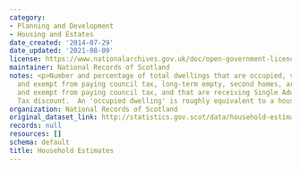 ```yaml
---
category:
- Planning and Development
- Housing and Estates
date_created: '2014-07-29'
date_updated: '2021-08-09'
license: https://www.nationalarchives.gov.uk/doc/open-government-licence/version/3/
maintainer: National Records of Scotland
notes: <p>Number and percentage of total dwellings that are occupied, vacant, unoccupied
  and exempt from paying council tax, long-term empty, second homes, are occupied
  and exempt from paying council tax, and that are receiving Single Adult Council
  Tax discount.  An 'occupied dwelling' is roughly equivalent to a household.</p>
organization: National Records of Scotland
original_dataset_link: http://statistics.gov.scot/data/household-estimates
records: null
resources: []
schema: default
title: Household Estimates
---
```

